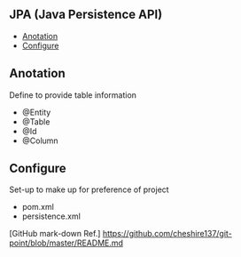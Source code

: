 ## JPA (Java Persistence API)
  
- [Anotation](#anotation)
- [Configure](#configure)
  
## Anotation
Define to provide table information
- @Entity
- @Table
- @Id
- @Column
  
## Configure
Set-up to make up for preference of project
- pom.xml
- persistence.xml
  
[GitHub mark-down Ref.] https://github.com/cheshire137/git-point/blob/master/README.md   
